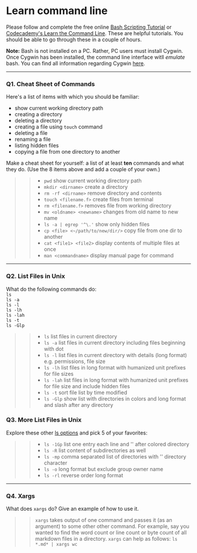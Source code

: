 # Learn command line

Please follow and complete the free online [Bash Scripting Tutorial](https://ryanstutorials.net/bash-scripting-tutorial/) or [Codecademy's Learn the Command Line](https://www.codecademy.com/learn/learn-the-command-line). These are helpful tutorials. You should be able to go through these in a couple of hours.

**Note:** Bash is not installed on a PC. Rather, PC users must install Cygwin. Once Cygwin has been installed, the command line interface witll _emulate_ bash. You can find all information regarding Cygwin [here](https://www.cygwin.com/).

---

### Q1.  Cheat Sheet of Commands  

Here's a list of items with which you should be familiar:  
* show current working directory path
* creating a directory
* deleting a directory
* creating a file using `touch` command
* deleting a file
* renaming a file
* listing hidden files
* copying a file from one directory to another

Make a cheat sheet for yourself: a list of at least **ten** commands and what they do.  (Use the 8 items above and add a couple of your own.)  

> > - `pwd` show current working directory path
> > -  `mkdir <dirname>` create a directory
> > -  `rm -rf <dirname>` remove directory and contents
> > -  `touch <filename.f>` create files from terminal
> > -  `rm <filename.f>` removes file from working directory
> > -  `mv <oldname> <newname>` changes from old name to new name
> > -  `ls -a | egrep '^\.'` show only hidden files 
> > -  `cp <file> <~/path/to/new/dir/>` copy file from one dir to another
> > -  `cat <file1> <file2>` display contents of multiple files at once	
> > -  `man <commandname>` display manual page for command	
---

### Q2.  List Files in Unix   

What do the following commands do:  
`ls`  
`ls -a`  
`ls -l`  
`ls -lh`  
`ls -lah`  
`ls -t`  
`ls -Glp`  

> > - `ls` list files in current directory
> > - `ls -a` list files in current directory including files beginning with dot
> > - `ls -l` list files in current directory with details (long format) e.g. permissions, file size
> > - `ls -lh` list files in long format with humanized unit prefixes for file sizes
> > - `ls -lah` list files in long format with humanized unit prefixes for file size and include hidden files
> > - `ls -t` sort file list by time modified
> > - `ls -Glp` show list with directories in colors and long format and slash after any directory
 
### Q3.  More List Files in Unix  

Explore these other [ls options](http://www.techonthenet.com/unix/basic/ls.php) and pick 5 of your favorites:

> > - `ls -1Gp` list one entry each line and '\' after colored directory
> > - `ls -R` list content of subdirectories as well
> > - `ls -mp` comma separated list of directories with '\' directory character
> > - `ls -o` long format but exclude group owner name
> > - `ls -rl` reverse order long format
---

### Q4.  Xargs   

What does `xargs` do? Give an example of how to use it.

> > `xargs` takes output of one command and passes it (as an argument) to some other other command. For example, say you wanted to find the word count or line count or byte count of all markdown files in a directory. `xargs` can help as follows: `ls *.md* | xargs wc`

 

